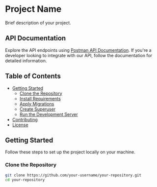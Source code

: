 # Project Name

Brief description of your project.

## API Documentation

Explore the API endpoints using [Postman API Documentation](https://documenter.getpostman.com/view/31599184/2s9YeLZA9F). If you're a developer looking to integrate with our API, follow the documentation for detailed information.

## Table of Contents

- [Getting Started](#getting-started)
  - [Clone the Repository](#clone-the-repository)
  - [Install Requirements](#install-requirements)
  - [Apply Migrations](#apply-migrations)
  - [Create Superuser](#create-superuser)
  - [Run the Development Server](#run-the-development-server)
- [Contributing](#contributing)
- [License](#license)

## Getting Started

Follow these steps to set up the project locally on your machine.

### Clone the Repository

```bash
git clone https://github.com/your-username/your-repository.git
cd your-repository

